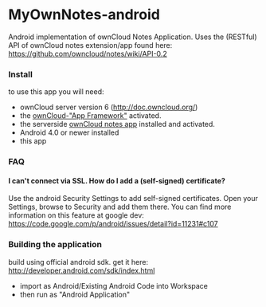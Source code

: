 MyOwnNotes-android
==================

Android implementation of ownCloud Notes Application. Uses the (RESTful) API of ownCloud notes extension/app found here: https://github.com/owncloud/notes/wiki/API-0.2 

### Install
to use this app you will need:

+ ownCloud server version 6 (http://doc.owncloud.org/)
+ the [ownCloud-"App Framework"](http://doc.owncloud.org/server/6.0/admin_manual/configuration/configuration_apps.html) activated.
+ the serverside [ownCloud notes app](http://apps.owncloud.com/content/show.php/Notes?content=160567) installed and activated.
+ Android 4.0 or newer installed
+ this app

### FAQ
#### I can't connect via SSL. How do I add a (self-signed) certificate?
Use the android Security Settings to add self-signed certificates. Open your Settings, browse to Security and add them there. You can find more information on this feature at google dev: https://code.google.com/p/android/issues/detail?id=11231#c107


### Building the application
build using official android sdk.
get it here: http://developer.android.com/sdk/index.html

+ import as Android/Existing Android Code into Workspace
+ then run as "Android Application"



